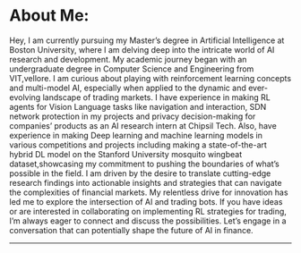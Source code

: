 # About Me:
Hey, I am currently pursuing my Master’s degree in Artificial Intelligence at Boston University, where I am delving deep into the intricate world of AI research and development. My academic journey began with an undergraduate degree in Computer Science and Engineering from VIT,vellore. I am curious about playing with reinforcement learning concepts and multi-model AI, especially when applied to the dynamic and ever-evolving landscape of trading markets. I have experience in making RL agents for Vision Language tasks like navigation and interaction, SDN network protection in my projects and privacy decision-making for companies’ products as an AI research intern at Chipsil Tech. Also, have experience in making Deep learning and machine learning models in various competitions and projects including making a state-of-the-art hybrid DL model on the Stanford University mosquito wingbeat dataset,showcasing my commitment to pushing the boundaries of what’s possible in the field. I am driven by the desire to translate cutting-edge research findings into actionable insights and strategies that can navigate the complexities of financial markets. My relentless drive for innovation has led me to explore the intersection of AI and trading bots. If you have ideas or are interested in collaborating on implementing RL strategies for trading, I’m always eager to connect and discuss the possibilities. Let’s engage in a conversation that can potentially shape the future of AI in finance.


---
